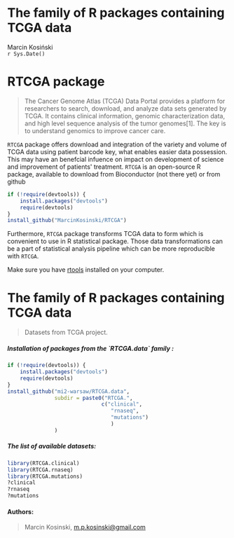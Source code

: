 # The family of R packages containing TCGA data
Marcin Kosiński  
`r Sys.Date()`  



# RTCGA package

> The Cancer Genome Atlas (TCGA) Data Portal provides a platform for researchers to search, download, and analyze data sets generated by TCGA. It contains clinical information, genomic characterization data, and high level sequence analysis of the tumor genomes[1]. The key is to understand genomics to improve cancer care.

`RTCGA` package offers download and integration of the variety and volume of TCGA data using patient barcode key, what enables easier data possession. This may have an benefcial infuence on impact on development of science and improvement of patients' treatment. `RTCGA` is an open-source R package, available to download from Bioconductor (not there yet) or from github

```r
if (!require(devtools)) {
    install.packages("devtools")
    require(devtools)
}
install_github("MarcinKosinski/RTCGA")
```

Furthermore, `RTCGA` package transforms TCGA data to form which is convenient to use in R statistical package. Those data transformations can be a part of statistical analysis pipeline which can be more reproducible with `RTCGA`.

Make sure you have [rtools](http://cran.r-project.org/bin/windows/Rtools/) installed on your computer.


# The family of R packages containing TCGA data

> Datasets from TCGA project.

<h5> Installation of packages from the `RTCGA.data` family : </h5>



```r
if (!require(devtools)) {
    install.packages("devtools")
    require(devtools)
}
install_github("mi2-warsaw/RTCGA.data", 
               subdir = paste0("RTCGA.", 
                              c("clinical",
                                 "rnaseq",
                                 "mutations")
                                 )
               )
```

<h5> The list of available datasets: </h5>

```r
library(RTCGA.clinical)
library(RTCGA.rnaseq)
library(RTCGA.mutations)
?clinical
?rnaseq
?mutations
```


<h4> Authors: </h4>

>
> Marcin Kosinski, m.p.kosinski@gmail.com
>
